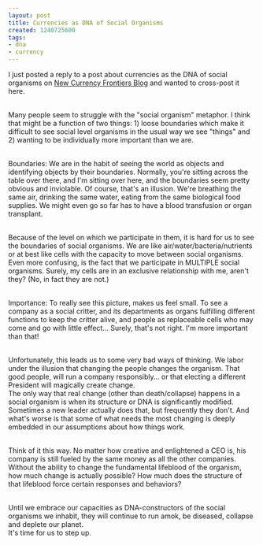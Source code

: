 ```yaml
---
layout: post
title: Currencies as DNA of Social Organisms
created: 1240725600
tags:
- dna
- currency
---
```

<p>I just posted a reply to a post about currencies as the DNA of social organisms on <a href="http://blog.newcurrencyfrontiers.com/">New Currency Frontiers Blog</a> and wanted to cross-post it here.</p><p><br />Many people seem to struggle with the &quot;social organism&quot; metaphor. I think that might be a function of two things: 1) loose boundaries which make it difficult to see social level organisms in the usual way we see &quot;things&quot; and 2) wanting to be individually more important than we are.</p><p><br />Boundaries: We are in the habit of seeing the world as objects and identifying objects by their boundaries. Normally, you&#39;re sitting across the table over there, and I&#39;m sitting over here, and the boundaries seem pretty obvious and inviolable. Of course, that&#39;s an illusion. We&#39;re breathing the same air, drinking the same water, eating from the same biological food supplies. We might even go so far has to have a blood transfusion or organ transplant.</p><p><br />Because of the level on which we participate in them, it is hard for us to see the boundaries of social organisms. We are like air/water/bacteria/nutrients or at best like cells with the capacity to move between social organisms. Even more confusing, is the fact that we participate in MULTIPLE social organisms. Surely, my cells are in an exclusive relationship with me, aren&#39;t they? (No, in fact they are not.)</p><p><br />Importance: To really see this picture, makes us feel small. To see a company as a social critter, and its departments as organs fulfilling different functions to keep the critter alive, and people as replaceable cells who may come and go with little effect... Surely, that&#39;s not right. I&#39;m more important than that!</p><p><br />Unfortunately, this leads us to some very bad ways of thinking. We labor under the illusion that changing the people changes the organism. That good people, will run a company responsibly... or that electing a different President will magically create change.<br /> The only way that real change (other than death/collapse) happens in a social organism is when its structure or DNA is significantly modified. Sometimes a new leader actually does that, but frequently they don&#39;t. And what&#39;s worse is that some of what needs the most changing is deeply embedded in our assumptions about how things work.</p><p><br />Think of it this way. No matter how creative and enlightened a CEO is, his company is still fueled by the same money as all the other companies. Without the ability to change the fundamental lifeblood of the organism, how much change is actually possible? How much does the structure of that lifeblood force certain responses and behaviors?</p><p><br />Until we embrace our capacities as DNA-constructors of the social organisms we inhabit, they will continue to run amok, be diseased, collapse and deplete our planet.<br /> It&#39;s time for us to step up.</p>
